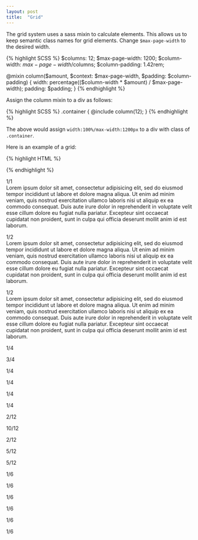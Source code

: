 ```yaml
---
layout: post
title:  "Grid"
---
```


The grid system uses a sass mixin to calculate elements. This allows us to keep semantic class names for grid elements. Change <code>$max-page-width</code> to the desired width.

{% highlight SCSS %}
$columns: 12;
$max-page-width: 1200;
$column-width: $max-page-width/$columns;
$column-padding: 1.42rem;

@mixin column($amount, $context: $max-page-width, $padding: $column-padding) {
  width: percentage(($column-width * $amount) / $max-page-width);
  padding: $padding;
}
{% endhighlight %}

Assign the column mixin to a div as follows:

{% highlight SCSS %}
.container {
    @include column(12);
}
{% endhighlight %}

The above would assign <code>width:100%/max-width:1200px</code> to a div with class of <code>.container</code>.

Here is an example of a grid:

{% highlight HTML %}
<div class="grid-container">
    <div class="span12"></div>
</div>
<div class="grid-container">
    <div class="span6"></div>
    <div class="span6"></div>
</div>
<div class="grid-container">
    <div class="span3"></div>
    <div class="span9"></div>
</div>
<div class="grid-container">
    <div class="span3"></div>
    <div class="span3"></div>
    <div class="span3"></div>
    <div class="span3"></div>
</div>

<div class="grid-container">
    <div class="span2"></div>
    <div class="span10"><p</div>
</div>
<div class="grid-container">
    <div class="span2"></div>
    <div class="span5"></div>
    <div class="span5"></div>
</div>
<div class="grid-container">
    <div class="span2"></div>
    <div class="span2"></div>
    <div class="span2"></div>
    <div class="span2"></div>
    <div class="span2"></div>
    <div class="span2"></div>
</div>
{% endhighlight %}

<div class="grid-container">
    <div class="span12"><p class="fill-grid">1/1<br>
        Lorem ipsum dolor sit amet, consectetur adipisicing elit, sed do eiusmod
        tempor incididunt ut labore et dolore magna aliqua. Ut enim ad minim veniam,
        quis nostrud exercitation ullamco laboris nisi ut aliquip ex ea commodo
        consequat. Duis aute irure dolor in reprehenderit in voluptate velit esse
        cillum dolore eu fugiat nulla pariatur. Excepteur sint occaecat cupidatat non
        proident, sunt in culpa qui officia deserunt mollit anim id est laborum.
    </p></div>
</div>
<div class="grid-container">
    <div class="span6"><p class="fill-grid">1/2<br>
        Lorem ipsum dolor sit amet, consectetur adipisicing elit, sed do eiusmod
        tempor incididunt ut labore et dolore magna aliqua. Ut enim ad minim veniam,
        quis nostrud exercitation ullamco laboris nisi ut aliquip ex ea commodo
        consequat. Duis aute irure dolor in reprehenderit in voluptate velit esse
        cillum dolore eu fugiat nulla pariatur. Excepteur sint occaecat cupidatat non
        proident, sunt in culpa qui officia deserunt mollit anim id est laborum.</p></div>
    <div class="span6"><p class="fill-grid">1/2<br>
        Lorem ipsum dolor sit amet, consectetur adipisicing elit, sed do eiusmod
        tempor incididunt ut labore et dolore magna aliqua. Ut enim ad minim veniam,
        quis nostrud exercitation ullamco laboris nisi ut aliquip ex ea commodo
        consequat. Duis aute irure dolor in reprehenderit in voluptate velit esse
        cillum dolore eu fugiat nulla pariatur. Excepteur sint occaecat cupidatat non
        proident, sunt in culpa qui officia deserunt mollit anim id est laborum.</p></div>
</div>
<div class="grid-container">
    <div class="span3"><p class="fill-grid">1/4</p></div>
    <div class="span9"><p class="fill-grid">3/4</p></div>
</div>
<div class="grid-container">
    <div class="span3"><p class="fill-grid">1/4</p></div>
    <div class="span3"><p class="fill-grid">1/4</p></div>
    <div class="span3"><p class="fill-grid">1/4</p></div>
    <div class="span3"><p class="fill-grid">1/4</p></div>
</div>

<div class="grid-container">
    <div class="span2"><p class="fill-grid">2/12</p></div>
    <div class="span10"><p class="fill-grid">10/12</p></div>
</div>
<div class="grid-container">
    <div class="span2"><p class="fill-grid">2/12</p></div>
    <div class="span5"><p class="fill-grid">5/12</p></div>
    <div class="span5"><p class="fill-grid">5/12</p></div>
</div>
<div class="grid-container">
    <div class="span2"><p class="fill-grid">1/6</p></div>
    <div class="span2"><p class="fill-grid">1/6</p></div>
    <div class="span2"><p class="fill-grid">1/6</p></div>
    <div class="span2"><p class="fill-grid">1/6</p></div>
    <div class="span2"><p class="fill-grid">1/6</p></div>
    <div class="span2"><p class="fill-grid">1/6</p></div>
</div>



